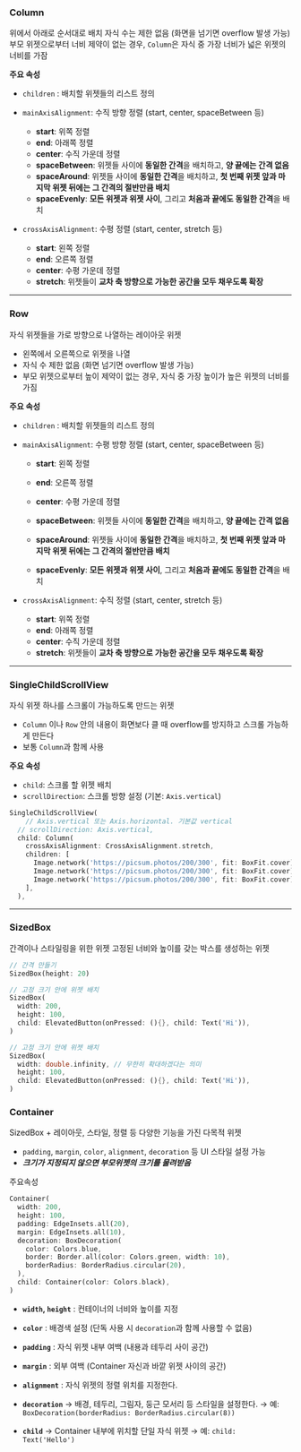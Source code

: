 
### Column

위에서 아래로 순서대로 배치
자식 수는 제한 없음 (화면을 넘기면 overflow 발생 가능)
부모 위젯으로부터 너비 제약이 없는 경우, `Column`은 자식 중 가장 너비가 넓은 위젯의 너비를 가잠

**주요 속성**

- `children` : 배치할 위젯들의 리스트 정의

- `mainAxisAlignment`: 수직 방향 정렬 (start, center, spaceBetween 등)
    - **start**: 위쪽 정렬
    - **end**: 아래쪽 정렬
    - **center**: 수직 가운데 정렬
    - **spaceBetween**: 위젯들 사이에 **동일한 간격**을 배치하고, **양 끝에는 간격 없음**
    - **spaceAround**: 위젯들 사이에 **동일한 간격**을 배치하고, **첫 번째 위젯 앞과 마지막 위젯 뒤에는 그 간격의 절반만큼 배치**
    - **spaceEvenly**: **모든 위젯과 위젯 사이**, 그리고 **처음과 끝에도 동일한 간격**을 배치


- `crossAxisAlignment`: 수평 정렬 (start, center, stretch 등)
    - **start**: 왼쪽 정렬
    - **end**: 오른쪽 정렬
    - **center**: 수평 가운데 정렬
    - **stretch**: 위젯들이 **교차 축 방향으로 가능한 공간을 모두 채우도록 확장**

---

### Row

자식 위젯들을 가로 방향으로 나열하는 레이아웃 위젯
- 왼쪽에서 오른쪽으로 위젯을 나열
- 자식 수 제한 없음 (화면 넘기면 overflow 발생 가능)
- 부모 위젯으로부터 높이 제약이 없는 경우, 자식 중 가장 높이가 높은 위젯의 너비를 가짐


**주요 속성**

- `children` : 배치할 위젯들의 리스트 정의
    
- `mainAxisAlignment`: 수평 방향 정렬 (start, center, spaceBetween 등)
    
    - **start**: 왼쪽 정렬
        
    - **end**: 오른쪽 정렬
        
    - **center**: 수평 가운데 정렬
        
    - **spaceBetween**: 위젯들 사이에 **동일한 간격**을 배치하고, **양 끝에는 간격 없음**
        
    - **spaceAround**: 위젯들 사이에 **동일한 간격**을 배치하고, **첫 번째 위젯 앞과 마지막 위젯 뒤에는 그 간격의 절반만큼 배치**
        
    - **spaceEvenly**: **모든 위젯과 위젯 사이**, 그리고 **처음과 끝에도 동일한 간격**을 배치


- `crossAxisAlignment`: 수직 정렬 (start, center, stretch 등)
    
    - **start**: 위쪽 정렬
    - **end**: 아래쪽 정렬
    - **center**: 수직 가운데 정렬
    - **stretch**: 위젯들이 **교차 축 방향으로 가능한 공간을 모두 채우도록 확장**

---

### SingleChildScrollView

자식 위젯 하나를 스크롤이 가능하도록 만드는 위젯

- `Column` 이나 `Row` 안의 내용이 화면보다 클 때 overflow를 방지하고 스크롤 가능하게 만든다
- 보통 `Column`과 함께 사용


**주요 속성**

- `child`: 스크롤 할 위젯 배치
- `scrollDirection`: 스크롤 방향 설정 (기본: `Axis.vertical`)

```dart
SingleChildScrollView(
	// Axis.vertical 또는 Axis.horizontal. 기본값 vertical
  // scrollDirection: Axis.vertical, 
  child: Column(
    crossAxisAlignment: CrossAxisAlignment.stretch,
    children: [
      Image.network('https://picsum.photos/200/300', fit: BoxFit.cover),
      Image.network('https://picsum.photos/200/300', fit: BoxFit.cover),
      Image.network('https://picsum.photos/200/300', fit: BoxFit.cover),
    ],
  ),

```

---

### SizedBox

간격이나 스타일링을 위한 위젯
고정된 너비와 높이를 갖는 박스를 생성하는 위젯


```dart
// 간격 만들기
SizedBox(height: 20)

// 고정 크기 안에 위젯 배치
SizedBox(
  width: 200,
  height: 100,
  child: ElevatedButton(onPressed: (){}, child: Text('Hi')),
)

// 고정 크기 안에 위젯 배치
SizedBox(
  width: double.infinity, // 무한히 확대하겠다는 의미
  height: 100,
  child: ElevatedButton(onPressed: (){}, child: Text('Hi')),
)
```


### Container

SizedBox + 레이아웃, 스타일, 정렬 등 다양한 기능을 가진 다목적 위젯

- `padding`, `margin`, `color`, `alignment`, `decoration` 등 UI 스타일 설정 가능
- _**크기가 지정되지 않으면 부모위젯의 크기를 물려받음**_

주요속성
```dart
Container(
  width: 200,
  height: 100,
  padding: EdgeInsets.all(20),
  margin: EdgeInsets.all(10),
  decoration: BoxDecoration(
    color: Colors.blue,
    border: Border.all(color: Colors.green, width: 10),
    borderRadius: BorderRadius.circular(20),
  ),
  child: Container(color: Colors.black),
)
```

- **`width`, `height`** : 컨테이너의 너비와 높이를 지정

- **`color`** : 배경색 설정 (단독 사용 시 `decoration`과 함께 사용할 수 없음)

- **`padding`** : 자식 위젯 내부 여백 (내용과 테두리 사이 공간)

- **`margin`** : 외부 여백 (Container 자신과 바깥 위젯 사이의 공간)

- **`alignment`** : 자식 위젯의 정렬 위치를 지정한다.

- **`decoration`**
    → 배경, 테두리, 그림자, 둥근 모서리 등 스타일을 설정한다.
    → 예: `BoxDecoration(borderRadius: BorderRadius.circular(8))`

- **`child`**
    → Container 내부에 위치할 단일 자식 위젯
    → 예: `child: Text('Hello')`